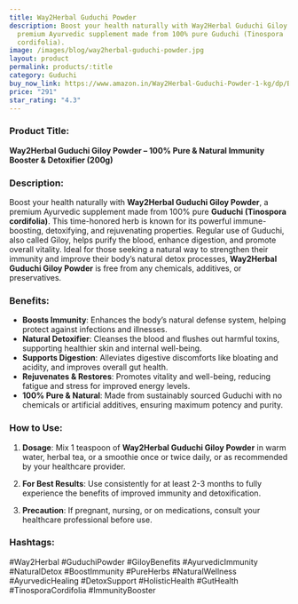 ```yaml
---
title: Way2Herbal Guduchi Powder
description: Boost your health naturally with Way2Herbal Guduchi Giloy Powder, a
  premium Ayurvedic supplement made from 100% pure Guduchi (Tinospora
  cordifolia).
image: /images/blog/way2herbal-guduchi-powder.jpg
layout: product
permalink: products/:title
category: Guduchi
buy_now_link: https://www.amazon.in/Way2Herbal-Guduchi-Powder-1-kg/dp/B06XCSWWNB/ref=sr_1_16?crid=1TX1M06Q0LCMB&tag=ayushmonk-21
price: "291"
star_rating: "4.3"
---
```

### Product Title:
**Way2Herbal Guduchi Giloy Powder – 100% Pure & Natural Immunity Booster & Detoxifier (200g)**

### Description:
Boost your health naturally with **Way2Herbal Guduchi Giloy Powder**, a premium Ayurvedic supplement made from 100% pure **Guduchi (Tinospora cordifolia)**. This time-honored herb is known for its powerful immune-boosting, detoxifying, and rejuvenating properties. Regular use of Guduchi, also called Giloy, helps purify the blood, enhance digestion, and promote overall vitality. Ideal for those seeking a natural way to strengthen their immunity and improve their body’s natural detox processes, **Way2Herbal Guduchi Giloy Powder** is free from any chemicals, additives, or preservatives.

### Benefits:
- **Boosts Immunity**: Enhances the body’s natural defense system, helping protect against infections and illnesses.
- **Natural Detoxifier**: Cleanses the blood and flushes out harmful toxins, supporting healthier skin and internal well-being.
- **Supports Digestion**: Alleviates digestive discomforts like bloating and acidity, and improves overall gut health.
- **Rejuvenates & Restores**: Promotes vitality and well-being, reducing fatigue and stress for improved energy levels.
- **100% Pure & Natural**: Made from sustainably sourced Guduchi with no chemicals or artificial additives, ensuring maximum potency and purity.

### How to Use:
1. **Dosage**: Mix 1 teaspoon of **Way2Herbal Guduchi Giloy Powder** in warm water, herbal tea, or a smoothie once or twice daily, or as recommended by your healthcare provider.
   
2. **For Best Results**: Use consistently for at least 2-3 months to fully experience the benefits of improved immunity and detoxification.

3. **Precaution**: If pregnant, nursing, or on medications, consult your healthcare professional before use.

### Hashtags:
#Way2Herbal #GuduchiPowder #GiloyBenefits #AyurvedicImmunity #NaturalDetox #BoostImmunity #PureHerbs #NaturalWellness #AyurvedicHealing #DetoxSupport #HolisticHealth #GutHealth #TinosporaCordifolia #ImmunityBooster
